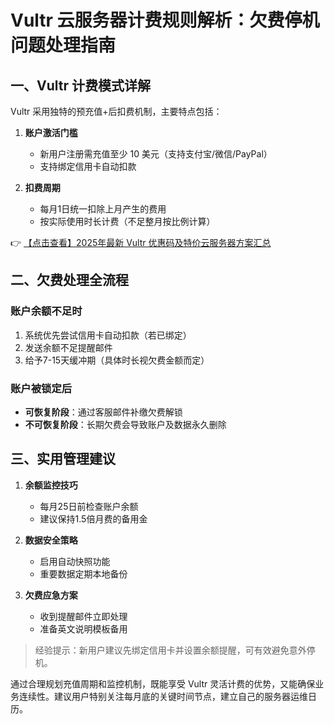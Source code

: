 # Vultr 云服务器计费规则解析：欠费停机问题处理指南

## 一、Vultr 计费模式详解

Vultr 采用独特的预充值+后扣费机制，主要特点包括：

1. **账户激活门槛**  
   - 新用户注册需充值至少 10 美元（支持支付宝/微信/PayPal）
   - 支持绑定信用卡自动扣款

2. **扣费周期**  
   - 每月1日统一扣除上月产生的费用
   - 按实际使用时长计费（不足整月按比例计算）

👉 [【点击查看】2025年最新 Vultr 优惠码及特价云服务器方案汇总](https://bit.ly/VuLtr)

## 二、欠费处理全流程

### 账户余额不足时
1. 系统优先尝试信用卡自动扣款（若已绑定）
2. 发送余额不足提醒邮件
3. 给予7-15天缓冲期（具体时长视欠费金额而定）

### 账户被锁定后
- **可恢复阶段**：通过客服邮件补缴欠费解锁
- **不可恢复阶段**：长期欠费会导致账户及数据永久删除

## 三、实用管理建议

1. **余额监控技巧**  
   - 每月25日前检查账户余额
   - 建议保持1.5倍月费的备用金

2. **数据安全策略**  
   - 启用自动快照功能
   - 重要数据定期本地备份

3. **欠费应急方案**  
   - 收到提醒邮件立即处理
   - 准备英文说明模板备用

> 经验提示：新用户建议先绑定信用卡并设置余额提醒，可有效避免意外停机。

通过合理规划充值周期和监控机制，既能享受 Vultr 灵活计费的优势，又能确保业务连续性。建议用户特别关注每月底的关键时间节点，建立自己的服务器运维日历。